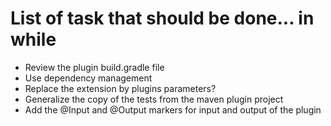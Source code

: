# List of task that should be done... in while
* Review the plugin build.gradle file
* Use dependency management
* Replace the extension by plugins parameters?
* Generalize the copy of the tests from the maven plugin project
* Add the @Input and @Output markers for input and output of the plugin
